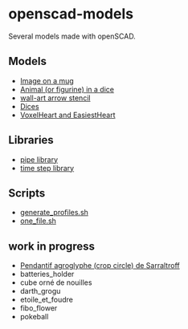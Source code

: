 # openscad-models

Several models made with openSCAD.

## Models

- [Image on a mug](mug/README.md)
- [Animal (or figurine) in a dice](animal_dice/README.md)
- [wall-art arrow stencil](arrow/README.md)
- [Dices](dice/README.md)
- [VoxelHeart and EasiestHeart](VoxelHeart/README.md)

## Libraries

- [pipe library](pipe/README.md)
- [time step library](time_steps/README.md)

## Scripts

- [generate_profiles.sh](openscad_batch/README.md)
- [one_file.sh](openscad_batch/README.md#one_file.sh)

## work in progress

- [Pendantif agroglyphe (crop circle) de Sarraltroff](agroglyphe/README.md)
- batteries_holder
- cube orné de nouilles
- darth_grogu
- etoile_et_foudre
- fibo_flower
- pokeball
